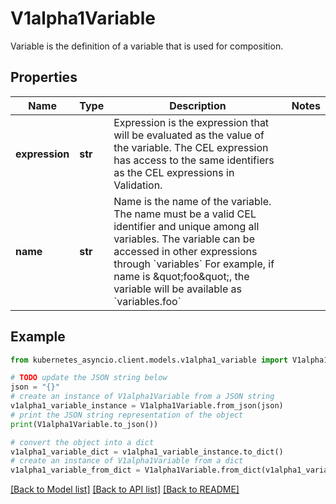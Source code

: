 # V1alpha1Variable

Variable is the definition of a variable that is used for composition.

## Properties

Name | Type | Description | Notes
------------ | ------------- | ------------- | -------------
**expression** | **str** | Expression is the expression that will be evaluated as the value of the variable. The CEL expression has access to the same identifiers as the CEL expressions in Validation. | 
**name** | **str** | Name is the name of the variable. The name must be a valid CEL identifier and unique among all variables. The variable can be accessed in other expressions through &#x60;variables&#x60; For example, if name is \&quot;foo\&quot;, the variable will be available as &#x60;variables.foo&#x60; | 

## Example

```python
from kubernetes_asyncio.client.models.v1alpha1_variable import V1alpha1Variable

# TODO update the JSON string below
json = "{}"
# create an instance of V1alpha1Variable from a JSON string
v1alpha1_variable_instance = V1alpha1Variable.from_json(json)
# print the JSON string representation of the object
print(V1alpha1Variable.to_json())

# convert the object into a dict
v1alpha1_variable_dict = v1alpha1_variable_instance.to_dict()
# create an instance of V1alpha1Variable from a dict
v1alpha1_variable_from_dict = V1alpha1Variable.from_dict(v1alpha1_variable_dict)
```
[[Back to Model list]](../README.md#documentation-for-models) [[Back to API list]](../README.md#documentation-for-api-endpoints) [[Back to README]](../README.md)


